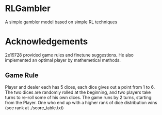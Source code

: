 # RLGambler
A simple gambler model based on simple RL techniques

# Acknowledgements
2e19728 provided game rules and finetune suggestions. He also implemented an optimal player by mathemetical methods.

## Game Rule
Player and dealer each has 5 dices, each dice gives out a point from 1 to 6. The two dices are randomly rolled at the beginning, and two players take turns to re-roll some of his own dices. The game runs by 2 turns, starting from the Player. One who end up with a higher rank of dice distribution wins (see rank at ./score_table.txt)
